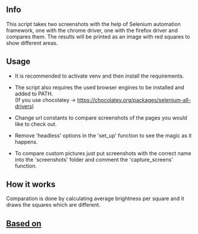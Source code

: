 ## Info

This script takes two screenshots with the help of Selenium automation framework, one with the chrome driver, one with the firefox driver and compares them. The results will be printed as an image with red squares to show different areas.

## Usage

- It is recommended to activate venv and then install the requirements.

- The script also requires the used browser engines to be installed and added to PATH. <br>
(If you use chocolatey -> https://chocolatey.org/packages/selenium-all-drivers)

- Change url constants to compare screenshots of the pages you would like to check out.

- Remove 'headless' options in the 'set_up' function to see the magic as it happens.

- To compare custom pictures just put screenshots with the correct name into the 'screenshots' folder and comment the 'capture_screens' function.

## How it works

Comparation is done by calculating average brightness per square and it draws the squares which are different.

## [Based on](https://blog.rinatussenov.com/automating-manual-visual-regression-tests-with-python-and-selenium-be66be950196)